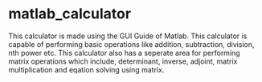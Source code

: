 # matlab_calculator

This calculator is made using the GUI Guide of Matlab.
This calculator is capable of performing basic operations like addition, subtraction, division, nth power etc.
This calculator also has a seperate area for performing matrix operations which include, determinant, inverse, adjoint, matrix 
multiplication and eqation solving using matrix. 
